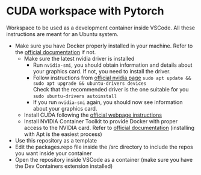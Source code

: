 # CUDA workspace with Pytorch
Workspace to be used as a development container inside VSCode. All these instructions are meant for an Ubuntu system.
- Make sure you have Docker properly installed in your machine. Refer to the [official documentation](https://docs.docker.com/engine/install/ubuntu/#install-using-the-repository) if not. 
	- Make sure the latest nvidia driver is installed
		- Run `nvidia-smi`, you should obtain information and details about your graphics card. If not, you need to install the driver.
		- Follow instructions from [official nvidia page](https://docs.nvidia.com/datacenter/tesla/tesla-installation-notes/index.html)
                    `sudo apt update && sudo apt upgrade && ubuntu-drivers devices`  
                    Check that the recommended driver is the one suitable for you  
                    `sudo ubuntu-drivers autoinstall`  
		- If you run `nvidia-smi` again, you should now see information about your graphics card. 
	- Install CUDA following the [official webpage instructions](https://developer.nvidia.com/cuda-downloads?target_os=Linux&target_arch=x86_64&Distribution=Ubuntu&target_version=22.04&target_type=deb_network)
	- Install NVIDIA Container Toolkit to provide Docker with proper access to the NVIDIA card. Refer to [official documentation](https://docs.nvidia.com/datacenter/cloud-native/container-toolkit/1.14.0/install-guide.html#installing-with-apt) (installing with Apt is the easiest process)
 - Use this repository as a template
 - Edit the packages.repo file inside the /src directory to include the repos you want inside your container
 - Open the repository inside VSCode as a container (make sure you have the Dev Containers extension installed)
